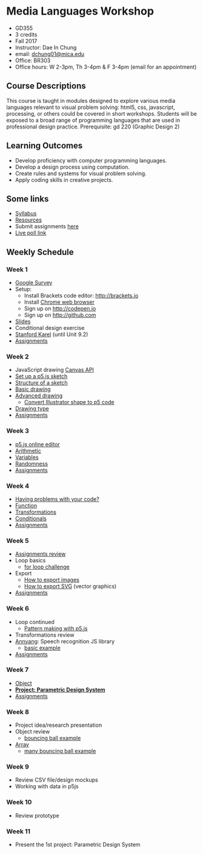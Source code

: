 # Media Languages Workshop

- GD355
- 3 credits
- Fall 2017
- Instructor: Dae In Chung
- email: [dchung01@mica.edu](mailto:dchung01@mica.edu)
- Office: BR303
- Office hours: W 2-3pm, Th 3-4pm & F 3-4pm (email for an appointment)


## Course Descriptions

This course is taught in modules designed to explore various media languages relevant to visual problem solving: html5, css, javascript, processing, or others could be covered in short workshops. Students will be exposed to a broad range of programming languages that are used in professional design practice. Prerequisite: gd 220 (Graphic Design 2)

## Learning Outcomes
- Develop proficiency with computer programming languages.
- Develop a design process using computation.
- Create rules and systems for visual problem solving.
- Apply coding skills in creative projects.

## Some links
- [Syllabus](files/MICA-17FA-GD355-Syllabus.pdf)
- [Resources](lectures/resources.md)
- Submit assignments [here](https://drive.google.com/drive/folders/0B6qjLkwjTXyrM1h1YjJSNjFXTGs?usp=sharing)
- [Live poll link](https://pollev.com/daechung096)

## Weekly Schedule

### Week 1
- [Google Survey](https://docs.google.com/forms/d/e/1FAIpQLSdJQMNXsYxtiz50Zv58v5vOA7Rhw-FkOvojQx7N9vw3XjUH_Q/viewform?usp=sf_link)
- Setup:
  - Install Brackets code editor: http://brackets.io
  - Install [Chrome web browser](https://www.google.com/chrome)
  - Sign up on http://codepen.io
  - Sign up on http://github.com
- [Slides](http://paperdove.com/mica-gd355/fa17/w1-slides/index.html#/)
- Conditional design exercise
- [Stanford Karel](http://stanford.edu/~cpiech/karel/learn.html) (until Unit 9.2)
- [Assignments](lectures/w1-assignments.md)

### Week 2
- JavaScript drawing [Canvas API](https://developer.mozilla.org/en-US/docs/Web/API/Canvas_API)
- [Set up a p5.js sketch](lectures/w2-setup-sketch.md)
- [Structure of a sketch](lectures/w2-structure.md)
- [Basic drawing](lectures/w2-basic-drawing.md)
- [Advanced drawing](lectures/w2-adv-drawing.md)
  - [Convert Illustrator shape to p5 code](lectures/w2-illust-to-p5.md)
- [Drawing type](lectures/w2-drawing-type.md)
- [Assignments](lectures/w2-assignments.md)

### Week 3
- [p5.js online editor](http://alpha.editor.p5js.org)
- [Arithmetic](lectures/w3-arithmetic.md)
- [Variables](lectures/w3-variables.md)
- [Randomness](lectures/w3-random.md)
- [Assignments](lectures/w3-assignments.md)

### Week 4
- [Having problems with your code?](lectures/w4-problem-solving.md)
- [Function](lectures/w4-function.md)
- [Transformations](lectures/w4-transformation.md)
- [Conditionals](lectures/w4-conditionals.md)
- [Assignments](lectures/w4-assignments.md)

### Week 5
- [Assignments review](lectures/w5-review.md)
- Loop basics
  - [for loop challenge](lectures/w5-challenge.md)
- Export
  - [How to export images](lectures/w5-image-export.md)
  - [How to export SVG](lectures/w5-svg-export.md) (vector graphics)
- [Assignments](lectures/w5-assignments.md)

### Week 6
- Loop continued
  - [Pattern making with p5.js](https://codepen.io/collection/AyaKxK/)
- Transformations review
- [Annyang](https://www.talater.com/annyang/): Speech recognition JS library
  - [basic example](lectures/w6-annyang.md)
- [Assignments](lectures/w6-assignments.md)

### Week 7
- [Object](lectures/w7-object.md)
- **[Project: Parametric Design System](lectures/proj-parametric-design.md)**
- [Assignments](lectures/w7-assignments.md)

### Week 8
- Project idea/research presentation
- Object review
    - [bouncing ball example](http://alpha.editor.p5js.org/cdaein/sketches/H1ShtILpZ)
- [Array](lectures/w8-array.md)
    - [many bouncing ball example](http://alpha.editor.p5js.org/cdaein/sketches/HybAFLUTb)

### Week 9
- Review CSV file/design mockups
- Working with data in p5js

### Week 10
- Review prototype

### Week 11
- Present the 1st project: Parametric Design System


